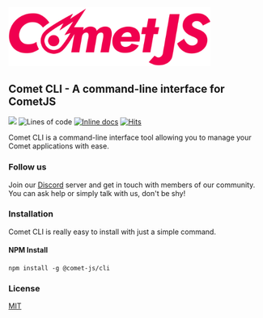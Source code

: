 <img src="https://raw.githubusercontent.com/kozennnn/cometjs-template/dev/resources/logo.png" width="400" alt="CometJS Logo">

## Comet CLI - A command-line interface for CometJS

[![](https://dcbadge.vercel.app/api/server/rBp83wXW8n?style=flat&theme=plastic)](https://discord.gg/rBp83wXW8n)
![Lines of code](https://img.shields.io/tokei/lines/github/kozennnn/cometjs-template?color=yellow&logo=github)
[![Inline docs](https://img.shields.io/npm/dw/@comet-js/cli)](https://www.npmjs.com/package/@comet-js/cli)
[![Hits](https://hits.seeyoufarm.com/api/count/incr/badge.svg?url=https%3A%2F%2Fgithub.com%2Fcomet-js%2Fcli&count_bg=%2379C83D&title_bg=%23555555&icon=&icon_color=%23E7E7E7&title=hits&edge_flat=false)](https://hits.seeyoufarm.com)

Comet CLI is a command-line interface tool allowing you to manage your Comet applications with ease.

### Follow us

Join our [Discord](https://discord.gg/rBp83wXW8n) server and get in touch with members of our community. You can ask help or simply talk with us, don't be shy!

### Installation

Comet CLI is really easy to install with just a simple command.

#### NPM Install

```shell
npm install -g @comet-js/cli
```

### License

[MIT](https://github.com/comet-js/cli/blob/main/LICENSE)
